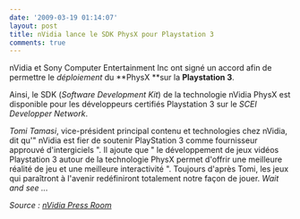 ```yaml
---
date: '2009-03-19 01:14:07'
layout: post
title: nVidia lance le SDK PhysX pour Playstation 3
comments: true
---
```


nVidia et Sony Computer Entertainment Inc ont signé un accord afin de permettre le _déploiement_ du **PhysX **sur la **Playstation 3**.

Ainsi, le SDK (_Software Development Kit_) de la technologie nVidia PhysX est disponible pour les développeurs certifiés Playstation 3 sur le _SCEI Developper Network_.

_Tomi Tamasi_, vice-président principal contenu et technologies chez nVidia, dit qu'" nVidia est fier de soutenir PlayStation 3 comme fournisseur approuvé d'intergiciels ". Il ajoute que " le développement de jeux vidéos Playstation 3 autour de la technologie PhysX permet d'offrir une meilleure réalité de jeu et une meilleure interactivité ". Toujours d'après Tomi, les jeux qui paraîtront à l'avenir redéfiniront totalement notre façon de jouer. _Wait and see ..._

*Source : [nVidia Press Room](http://www.nvidia.com/object/io_1237287245570.html)*
